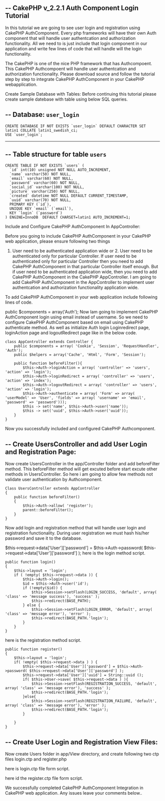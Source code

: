 --
CakePHP v_2.2.1 Auth Component Login Tutorial
--

In this tutorial we are going to see user login and registration using CakePHP AuthComponent. Every php frameworks will have their own Auth component that will handle user authentcation and authorization functionality. All we need to is just include that login component in our application and write few lines of code that will handle will the login functionality.

The CakePHP is one of the nice PHP framework that has Authcompoent. This CakePHP Authcompoent will handle user authentcation and authorization functionality. Please download source and follow the tutorial step by step to integrate CakePHP AuthComponent in your CakePHP webapplication.

Create Sample Database with Tables:
Before continuing this tutorial please create sample datebase with table using below SQL queries.

--
Database: `user_login`
--
	CREATE DATABASE IF NOT EXISTS `user_login` DEFAULT CHARACTER SET latin1 COLLATE latin1_swedish_ci;
	USE `user_login`;

-- --------------------------------------------------------

--
Table structure for table `users`
--

	CREATE TABLE IF NOT EXISTS `users` (
	  `id` int(10) unsigned NOT NULL AUTO_INCREMENT,
	  `name` varchar(50) NOT NULL,
	  `email` varchar(60) NOT NULL,
	  `password` varchar(60) NOT NULL,
	  `social_id` varchar(100) NOT NULL,
	  `picture` varchar(250) NOT NULL,
	  `created` datetime NOT NULL DEFAULT CURRENT_TIMESTAMP,
	  `uuid` varchar(70) NOT NULL,
	  PRIMARY KEY (`id`),
	  UNIQUE KEY `email` (`email`),
	  KEY `login` (`password`)
	) ENGINE=InnoDB  DEFAULT CHARSET=latin1 AUTO_INCREMENT=1;

Include and Configure CakePHP AuthComponent In AppController:
 

Before you going to include CakePHP AuthComponent in your CakePHP web application, please ensure following two things

1. User need to be authenticated application wide or 2. User need to be authenticated only for particular Controller. If user need to be authenticated only for particular Controller then you need to add CakePHP AuthComponent in that particular Controller itself enough. But if user need to be authenticated application wide, then you need to add CakePHP AuthComponent in the CakePHP AppController. I am going to add CakePHP AuthComponent in the AppController to implement user authentcation and authorization functionality application wide.

To add CakePHP AuthComponent in your web application include following lines of code.

public $components = array('Auth');
Now Iam going to implement CakePHP AuthComponent login using email instead of username. So we need to configure CakePHP AuthComponent based on email using CakePHP authenticate method. As well as initialize Auth login Loginredirect page, loginAction page and logoutRedirect page like in the below code.

	class AppController extends Controller {
		public $components = array( 'Cookie', 'Session', 'RequestHandler', 'Auth');
		public $helpers = array('Cache', 'Html', 'Form', 'Session');

		public function beforeFilter(){
			$this->Auth->loginAction = array( 'controller' => 'users', 'action' => 'login');
			$this->Auth->loginRedirect = array( 'controller' => 'users', 'action' => 'index');
			$this->Auth->logoutRedirect = array( 'controller' => 'users', 'action' => 'login');
			$this->Auth->authenticate = array( 'Form' => array( 'userModel' => 'User', 'fields' => array( 'username' => 'email', 'password' => 'password')));
			$this -> set('name', $this->Auth->user('name'));
			$this -> set('uuid', $this->Auth->user('uuid'));
		}
	}

Now you successfully included and configured CakePHP Authcomponent.

--
Create UsersController and add User Login and Registration Page:
--
 

Now create UsersController in the app/Controller folder and add beforeFilter method. This beforeFilter method will get excuted before start excute other methods in UsersController. So here i am going to allow few methods not validate user authentication by Authcomponent.

	Class UsersController extends AppController
	{
		public function beforeFilter()
		{
			$this->Auth->allow( 'register');
			parent::beforeFilter();
		}
	}
Now add login and registration method that will handle user login and registration functionality. During user registration we must hash his/her password and save it to the database.

$this->request->data['User']['password'] = $this->Auth->password( $this->request->data['User']['password'] );
here is the login method script.

	public function login()
	{
		$this->layout = 'login';
		if ( !empty( $this->request->data )) {
			$this->Auth->login();
			$id = $this->Auth->user('id');
			if (!empty($id)) {
				$this->Session->setFlash(LOGIN_SUCCESS, 'default', array( 'class' => 'message success'), 'success' );
				$this->redirect(BASE_PATH);
			} else {
				$this->Session->setFlash(LOGIN_ERROR, 'default', array( 'class' => 'message error'), 'error' );
				$this->redirect(BASE_PATH.'login');
			}
		}
	}
here is the registration method script.

	public function register()
	{
		$this->layout = 'login';
		if( !empty( $this->request->data ) ) {
			$this->request->data['User']['password'] = $this->Auth->password( $this->request->data['User']['password'] );
			$this->request->data['User']['uuid'] = String::uuid ();
			if( $this->User->save( $this->request->data ) ){
				$this->Session->setFlash(REGISTRATION_SUCCESS, 'default', array( 'class' => 'message error'), 'success' );
				$this->redirect(BASE_PATH.'login');
			}else{
				$this->Session->setFlash(REGISTRATION_FAILURE, 'default', array( 'class' => 'message error'), 'error' );
				$this->redirect(BASE_PATH.'login');
			}

		}
	}
--
Create User Login and Registration View Files:
--
Now create Users folder in app/View directory, and create following two ctp files login.ctp and register.php

here is login.ctp file form script.

here id the register.ctp file form script.

We successfully completed CakePHP AuthComponent Integration in CakePHP web application. Any issues leave your comments below..